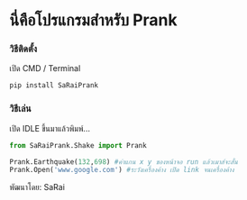 # นี่คือโปรแกรมสำหรับ Prank

### วิธีติดตั้ง

เปิด CMD / Terminal

```python
pip install SaRaiPrank
```

### วิธีเล่น

เปิด IDLE ขึ้นมาแล้วพิมพ์...

```python
from SaRaiPrank.Shake import Prank

Prank.Earthquake(132,698) #ค่าแกน x y ของหน้าจอ run แล้วเมาส์จะสั่น
Prank.Open('www.google.com') #ระวังเครื่องค้าง เปิด link จนเครื่องค้าง
```


พัฒนาโดย: SaRai


